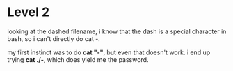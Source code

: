 # Level 2

looking at the dashed filename, i know that the dash is a special character in bash, so i can't directly do cat -.

my first instinct was to do **cat "-"**, but even that doesn't work. i end up trying **cat ./-**, which does yield me the password.